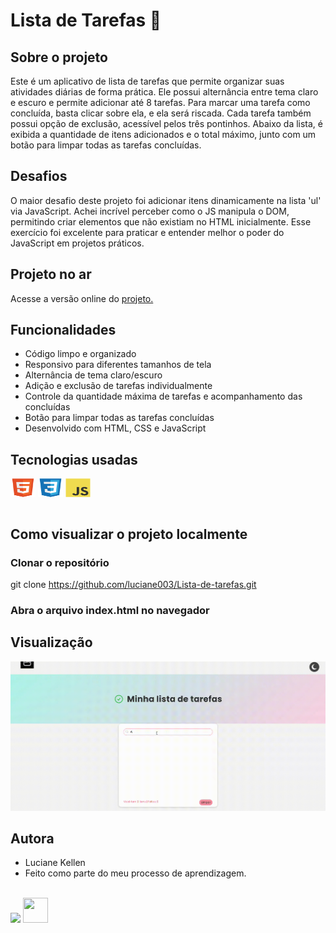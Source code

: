 # Lista de Tarefas 📄

## Sobre o projeto
Este é um aplicativo de lista de tarefas que permite organizar suas atividades diárias de forma prática. Ele possui alternância entre tema claro e escuro e permite adicionar até 8 tarefas. Para marcar uma tarefa como concluída, basta clicar sobre ela, e ela será riscada. Cada tarefa também possui opção de exclusão, acessível pelos três pontinhos. Abaixo da lista, é exibida a quantidade de itens adicionados e o total máximo, junto com um botão para limpar todas as tarefas concluídas.

## Desafios
O maior desafio deste projeto foi adicionar itens dinamicamente na lista 'ul' via JavaScript. Achei incrível perceber como o JS manipula o DOM, permitindo criar elementos que não existiam no HTML inicialmente. Esse exercício foi excelente para praticar e entender melhor o poder do JavaScript em projetos práticos.

## Projeto no ar
Acesse a versão online do [projeto.](https://luciane003.github.io/Lista-de-tarefas/)

## Funcionalidades
- Código limpo e organizado
- Responsivo para diferentes tamanhos de tela
- Alternância de tema claro/escuro
- Adição e exclusão de tarefas individualmente
- Controle da quantidade máxima de tarefas e acompanhamento das concluídas
- Botão para limpar todas as tarefas concluídas
- Desenvolvido com HTML, CSS e JavaScript

## Tecnologias usadas
<div style="display: inline_block">
  <img align="center" alt="HTML" height="30" width="40" src="https://raw.githubusercontent.com/devicons/devicon/master/icons/html5/html5-original.svg">
  <img align="center" alt="CSS" height="30" width="40" src="https://raw.githubusercontent.com/devicons/devicon/master/icons/css3/css3-original.svg">
  <img align="center" alt="JavaScript" height="30" width="40" src="https://raw.githubusercontent.com/devicons/devicon/master/icons/javascript/javascript-original.svg">
</div><br>

## Como visualizar o projeto localmente
### Clonar o repositório
git clone https://github.com/luciane003/Lista-de-tarefas.git
### Abra o arquivo index.html no navegador

## Visualização
![Lista de tarefas](./src/visualizacao/visu-lista-tarefas.gif)

## Autora 
-  Luciane Kellen
- Feito como parte do meu processo de aprendizagem.
<div style="display: inline_block"><br> 
  <a href="https://www.linkedin.com/feed/" target="_blank"><img src="https://img.shields.io/badge/-LinkedIn-%230077B5?style=for-the-badge&logo=linkedin&logoColor=white" target="_blank"></a>
  <a href="https://wa.me/5517996417374" target="_blank"><img  height="40" width="40" src="https://github.com/user-attachments/assets/da75e70c-b550-4684-8548-ff61fecc7c7e" target="_blank"></a>
</div>
